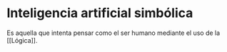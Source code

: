 # Inteligencia artificial simbólica
Es aquella que intenta pensar como el ser humano mediante el uso de la [[Lógica]].